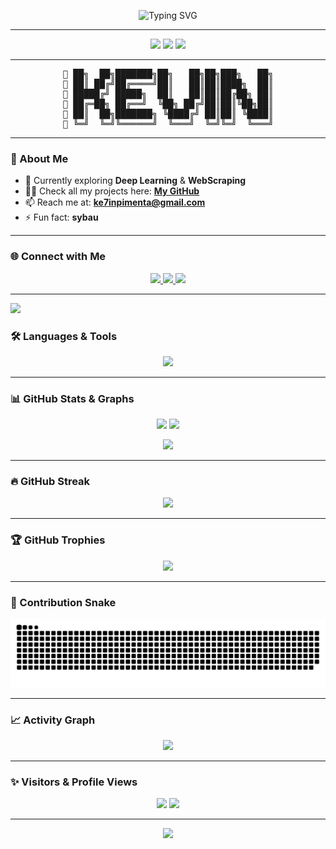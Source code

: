 <!-- 💎 Ultimate Diamond Banner -->
<p align="center">
  <img src="https://readme-typing-svg.herokuapp.com?font=Orbitron&size=38&duration=3000&pause=1000&color=00F0FF&center=true&vCenter=true&width=900&lines=⚡+Hey,+I'm+Kevin+Pimenta+⚡;💻+Frontend+Developer;🧠+ML+%26+DL+Explorer;🚀+Always+Leveling+Up" alt="Typing SVG" />
</p>

---

<!-- 🌟 Profile Badges -->
<p align="center">
  <img src="https://img.shields.io/badge/Frontend%20Dev-00f0ff?style=for-the-badge&logo=react&logoColor=black" />
  <img src="https://img.shields.io/badge/ML%20%26%20DL-ff00ff?style=for-the-badge&logo=tensorflow&logoColor=white" />
  <img src="https://img.shields.io/badge/Open%20Source%20Lover-7928ca?style=for-the-badge&logo=github&logoColor=white" />
</p>

---

<!-- 🌌 Futuristic ASCII Art -->
<pre align="center">
💠 ██╗  ██╗███████╗██╗   ██╗██╗███╗   ██╗
💠 ██║ ██╔╝██╔════╝██║   ██║██║████╗  ██║
💠 █████╔╝ █████╗  ██║   ██║██║██╔██╗ ██║
💠 ██╔═██╗ ██╔══╝  ╚██╗ ██╔╝██║██║╚██╗██║
💠 ██║  ██╗███████╗ ╚████╔╝ ██║██║ ╚████║
💠 ╚═╝  ╚═╝╚══════╝  ╚═══╝  ╚═╝╚═╝  ╚═══╝
</pre>

---

### 🌱 About Me
- 🌱 Currently exploring **Deep Learning** & **WebScraping**
- 👨‍💻 Check all my projects here: [**My GitHub**](https://github.com/ke7innnn)
- 📫 Reach me at: **ke7inpimenta@gmail.com**
- ⚡ Fun fact: **sybau**

---

### 🌐 Connect with Me
<p align="center">
  <a href="https://instagram.com/ke7innn" target="blank">
    <img src="https://img.shields.io/badge/Instagram-ff0077?style=for-the-badge&logo=instagram&logoColor=white" />
  </a>
  <a href="https://www.youtube.com/c/ke7innnnnnnnnn" target="blank">
    <img src="https://img.shields.io/badge/YouTube-ff0000?style=for-the-badge&logo=youtube&logoColor=white" />
  </a>
  <a href="https://www.leetcode.com/ke7innn" target="blank">
    <img src="https://img.shields.io/badge/LeetCode-ffa116?style=for-the-badge&logo=leetcode&logoColor=black" />
  </a>
</p>

---

<!-- 🌈 Gradient Divider -->
<img src="https://capsule-render.vercel.app/api?type=rect&color=0:00f0ff,100:ff00ff&height=8&section=header" />

### 🛠️ Languages & Tools
<p align="center">
  <img src="https://skillicons.dev/icons?i=html,css,git,flask,mysql,python,tensorflow,sklearn,opencv,pandas,seaborn,selenium,blender,ai,ps,postman&perline=9" />
</p>

---

### 📊 GitHub Stats & Graphs
<p align="center">
  <img src="https://github-readme-stats.vercel.app/api?username=ke7innnn&show_icons=true&theme=tokyonight&hide_border=true&count_private=true" height="170" />
  <img src="https://github-readme-stats.vercel.app/api/top-langs?username=ke7innnn&layout=compact&theme=tokyonight&hide_border=true" height="170" />
</p>

<p align="center">
  <img src="https://github-profile-summary-cards.vercel.app/api/cards/profile-details?username=ke7innnn&theme=tokyonight" />
</p>

---

### 🔥 GitHub Streak
<p align="center">
  <img src="https://github-readme-streak-stats.herokuapp.com?user=ke7innnn&theme=highcontrast&hide_border=true&fire=ff00ff&ring=00e5ff&currStreakLabel=00f0ff" />
</p>

---

### 🏆 GitHub Trophies
<p align="center">
  <img src="https://github-profile-trophy.vercel.app/?username=ke7innnn&theme=matrix&no-frame=true&margin-w=8&row=1&column=7" />
</p>

---

### 🐍 Contribution Snake
<p align="center">
  <img src="https://raw.githubusercontent.com/Platane/snk/output/github-contribution-grid-snake-dark.svg" />
</p>

---

### 📈 Activity Graph
<p align="center">
  <img src="https://github-readme-activity-graph.vercel.app/graph?username=ke7innnn&theme=tokyo-night&bg_color=000000&hide_border=true&line=ff00ff&point=00e5ff" />
</p>

---

### ✨ Visitors & Profile Views
<p align="center">
  <img src="https://komarev.com/ghpvc/?username=ke7innnn&label=Profile%20Views&color=00e5ff&style=flat-square" />
  <img src="https://visitor-badge.laobi.icu/badge?page_id=ke7innnn.ke7innnn" />
</p>

---

<!-- 🌟 Futuristic Footer -->
<p align="center">
  <img src="https://capsule-render.vercel.app/api?type=waving&height=120&color=0:00f0ff,100:ff00ff&section=footer&reversal=true" />
</p>

